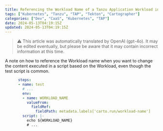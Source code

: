 ```yaml
---
title: Referencing the Workload Name of a Tanzu Application Workload in a Tekton Task
tags: ["Kubernetes", "Tanzu", "TAP", "Tekton", "Cartographer"]
categories: ["Dev", "CaaS", "Kubernetes", "TAP"]
date: 2024-05-13T04:19:15Z
updated: 2024-05-13T04:19:15Z
---
```


> ⚠️ This article was automatically translated by OpenAI (gpt-4o).
> It may be edited eventually, but please be aware that it may contain incorrect information at this time.

A note on how to reference the Workload name when you want to change the content executed in a script based on the Workload, even though the test script is common.

```yaml
      steps:
      - name: test
        # ...
        env:
        - name: WORKLOAD_NAME
          valueFrom:
            fieldRef:
              fieldPath: metadata.labels['carto.run/workload-name']
        script: |-
          echo ${WORKLOAD_NAME}
          # ...
```
